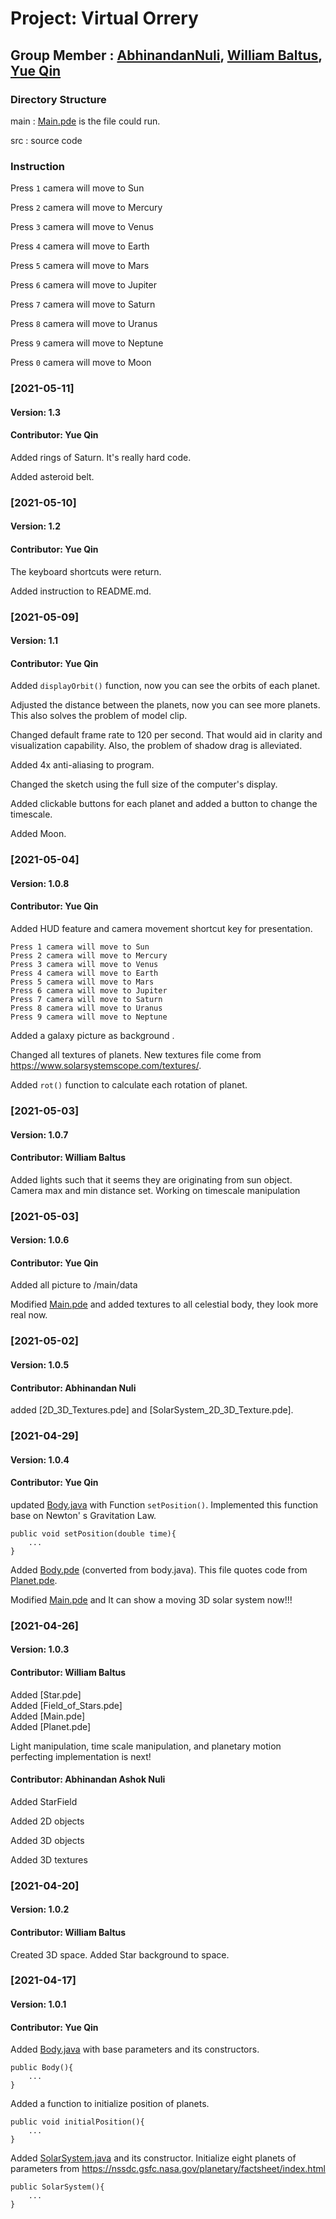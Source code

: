 
# **Project: Virtual Orrery**

## Group Member : [AbhinandanNuli](https://github.com/AbhinandanNuli), [William Baltus](https://github.com/WilliamBaltus), [Yue Qin](https://github.com/YUEQIN18)

### Directory Structure

main   : [Main.pde](https://github.com/YUEQIN18/Project-Virtual-Orrery/tree/master/main/Main.pde) is the file could run.  

src    : source code

### Instruction

Press `1` camera will move to Sun

Press `2` camera will move to Mercury

Press `3` camera will move to Venus

Press `4` camera will move to Earth

Press `5` camera will move to Mars

Press `6` camera will move to Jupiter

Press `7` camera will move to Saturn

Press `8` camera will move to Uranus

Press `9` camera will move to Neptune

Press `0` camera will move to Moon

### [2021-05-11]

#### Version: 1.3

#### Contributor: Yue Qin

Added rings of Saturn. It's really hard code.

Added asteroid belt.


### [2021-05-10]

#### Version: 1.2

#### Contributor: Yue Qin

The keyboard shortcuts were return.

Added instruction to README.md.

### [2021-05-09]

#### Version: 1.1

#### Contributor: Yue Qin

Added `displayOrbit()` function, now you can see the orbits of each planet.

Adjusted the distance between the planets, now you can see more planets. This also solves the problem of model clip.

Changed default frame rate to 120 per second. That would aid in clarity and visualization capability. Also, the problem of shadow drag is alleviated.

Added 4x anti-aliasing to program.

Changed the sketch using the full size of the computer's display.

Added clickable buttons for each planet and added a button to change the timescale.

Added Moon.

### [2021-05-04]

#### Version: 1.0.8

#### Contributor: Yue Qin

Added HUD feature and camera movement shortcut key for presentation.

    Press 1 camera will move to Sun
    Press 2 camera will move to Mercury
    Press 3 camera will move to Venus
    Press 4 camera will move to Earth
    Press 5 camera will move to Mars
    Press 6 camera will move to Jupiter
    Press 7 camera will move to Saturn
    Press 8 camera will move to Uranus
    Press 9 camera will move to Neptune

Added a galaxy picture as background .

Changed all textures of planets. New textures file come from https://www.solarsystemscope.com/textures/.

Added `rot()` function to calculate each rotation of planet.

### [2021-05-03]

#### Version: 1.0.7

#### Contributor: William Baltus

Added lights such that it seems they are originating from sun object.  
Camera max and min distance set.
Working on timescale manipulation

### [2021-05-03]

#### Version: 1.0.6

#### Contributor: Yue Qin

Added all picture to /main/data

Modified [Main.pde](https://github.com/YUEQIN18/Project-Virtual-Orrery/tree/master/main/Main.pde) and added textures to all celestial body, they look more real now.

### [2021-05-02]

#### Version: 1.0.5

#### Contributor: Abhinandan Nuli

added [2D_3D_Textures.pde] and [SolarSystem_2D_3D_Texture.pde].

### [2021-04-29]

#### Version: 1.0.4

#### Contributor: Yue Qin

updated [Body.java](https://github.com/YUEQIN18/Project-Virtual-Orrery/tree/master/src/Body.java) with Function `setPosition()`. Implemented this function base on Newton' s Gravitation Law.

    public void setPosition(double time){
        ...
    }

Added [Body.pde](https://github.com/YUEQIN18/Project-Virtual-Orrery/tree/master/main/Body.pde) (converted from body.java). This file quotes code from [Planet.pde](https://github.com/YUEQIN18/Project-Virtual-Orrery/tree/master/src/Planet.pde).

Modified [Main.pde](https://github.com/YUEQIN18/Project-Virtual-Orrery/tree/master/main/Main.pde) and It can show a moving 3D solar system now!!!

### [2021-04-26]

#### Version: 1.0.3

#### Contributor: William Baltus

Added [Star.pde]  
Added [Field_of_Stars.pde]  
Added [Main.pde]  
Added [Planet.pde]

Light manipulation, time scale manipulation, and planetary motion perfecting implementation is next!

#### Contributor: Abhinandan Ashok Nuli

Added StarField

Added 2D objects

Added 3D objects

Added 3D textures


### [2021-04-20]

#### Version: 1.0.2

#### Contributor: William Baltus

Created 3D space.
Added Star background to space.


### [2021-04-17] 

#### Version: 1.0.1

#### Contributor: Yue Qin

Added [Body.java](https://github.com/YUEQIN18/Project-Virtual-Orrery/tree/master/src/Body.java) with base parameters and its constructors.

    public Body(){
        ...
    }

Added a function to initialize position of planets.
        
    public void initialPosition(){
        ...
    }

Added [SolarSystem.java](https://github.com/YUEQIN18/Project-Virtual-Orrery/tree/master/src/SolarSystem.java) and its constructor. Initialize eight planets
of parameters from https://nssdc.gsfc.nasa.gov/planetary/factsheet/index.html

    public SolarSystem(){
        ...
    }











